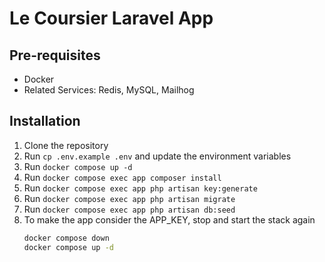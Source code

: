 # Le Coursier Laravel App

## Pre-requisites

-   Docker
-   Related Services: Redis, MySQL, Mailhog

## Installation

1. Clone the repository
2. Run `cp .env.example .env` and update the environment variables
3. Run `docker compose up -d`
4. Run `docker compose exec app composer install`
5. Run `docker compose exec app php artisan key:generate`
6. Run `docker compose exec app php artisan migrate`
7. Run `docker compose exec app php artisan db:seed`
8. To make the app consider the APP_KEY, stop and start the stack again
    ```bash
    docker compose down
    docker compose up -d
    ```
